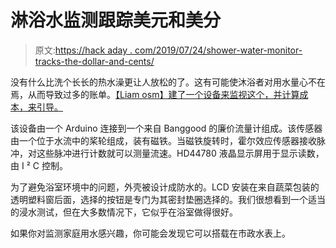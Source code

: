 # 淋浴水监测跟踪美元和美分

> 原文:[https://hack aday . com/2019/07/24/shower-water-monitor-tracks-the-dollar-and-cents/](https://hackaday.com/2019/07/24/shower-water-monitor-tracks-the-dollars-and-cents/)

没有什么比洗个长长的热水澡更让人放松的了。这有可能使沐浴者对用水量心不在焉，从而导致过多的账单。[【Liam osm】建了一个设备来监视这个，并计算成本，来引导。](https://www.instructables.com/id/Save-Water-With-the-Shower-Water-Monitor/)

该设备由一个 Arduino 连接到一个来自 Banggood 的廉价流量计组成。该传感器由一个位于水流中的桨轮组成，装有磁铁。当磁铁旋转时，霍尔效应传感器接收脉冲，对这些脉冲进行计数就可以测量流速。HD44780 液晶显示屏用于显示读数，由 I ² C 控制。

为了避免浴室环境中的问题，外壳被设计成防水的。LCD 安装在来自蔬菜包装的透明塑料窗后面，选择的按钮是专门为其密封垫圈选择的。我们很想看到一个适当的浸水测试，但在大多数情况下，它似乎在浴室做得很好。

如果你对监测家庭用水感兴趣，你可能会发现它可以搭载在市政水表上。
